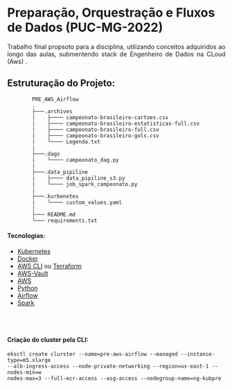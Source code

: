 <h1> Preparação, Orquestração e Fluxos de Dados (PUC-MG-2022) </h1>

<p style='text-align: justify;'> Trabalho final propsoto para a disciplina, utilizando conceitos adquiridos ao longo das aulas, submentendo stack de Engenheiro de Dados na CLoud (Aws) .</p>

<h2 > Estruturação do Projeto: </h2>

            PRE_AWS_Airflow
            .
            ├───.archives
            |    ├──── campeonato-brasileiro-cartoes.csv
            |    ├──── campeonato-brasileiro-estatisticas-full.csv
            |    ├──── campeonato-brasileiro-full.csv
            |    ├──── campeonato-brasileiro-gols.csv
            |    └──── Legenda.txt
            |
            ├───.dags
            |    └──── campeonato_dag.py
            |
            ├───.data_pipiline
            |    ├──── data_pipiline_s3.py
            |    └──── job_spark_campeonato.py
            |  
            ├───.kurbenetes
            |    └──── custom_values.yaml
            |
            ├─── README.md
            └─── requirements.txt


<h4> Tecnologias: </h4>

* [Kubernetes](https://kubernetes.io/docs/tasks/tools/)
* [Docker](https://docs.docker.com/engine/install/ubuntu/)
* [AWS CLI](https://docs.aws.amazon.com/pt_br/cli/latest/userguide/cli-chap-getting-started.html) ou [Terraform](https://www.terraform.io/)
* [AWS-Vault](https://github.com/99designs/aws-vault)
* [AWS](https://github.com/99designs/aws-vault)
* [Python](https://www.python.org/)
* [Airflow](https://airflow.apache.org/)
* [Spark](https://spark.apache.org/)
<br>
<br>
<h4>Criação do cluster pela CLI:</h4>

~~~
eksctl create clurster --name=pre-aws-airflow --managed --instance-type=m5.xlarge 
--alb-ingress-access --node-private-networking --region=us-east-1 --nodes-min=w
nodes-max=3 --full-ecr-access --asg-access --nodegroup-name=ng-kubpre
~~~